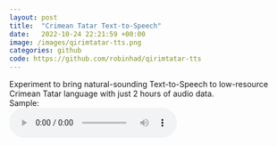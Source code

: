 ```yaml
---
layout: post
title:  "Crimean Tatar Text-to-Speech"
date:   2022-10-24 22:21:59 +00:00
image: /images/qirimtatar-tts.png
categories: github
code: https://github.com/robinhad/qirimtatar-tts
---
```

Experiment to bring natural-sounding Text-to-Speech to low-resource Crimean Tatar language with just 2 hours of audio data.
<br>Sample:
<br><audio controls><source src="audio/sevil.wav" type="audio/wav"></audio>